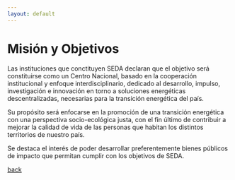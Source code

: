 ```yaml
---
layout: default
---
```


# Misión y Objetivos

Las instituciones que conctituyen SEDA declaran que el objetivo será constituirse como un Centro Nacional, basado en la cooperación institucional y enfoque interdisciplinario, dedicado al desarrollo, impulso, investigación e innovación en torno a soluciones energéticas descentralizadas, necesarias para la transición energética del país. 
 
Su propósito será enfocarse en la promoción de una transición energética con una perspectiva socio-ecológica justa, con el fin último de contribuir a mejorar la calidad de vida de las personas que habitan los distintos territorios de nuestro país.

Se destaca el interés de poder desarrollar preferentemente bienes públicos de impacto que permitan cumplir con los objetivos de SEDA.

[back](./)
